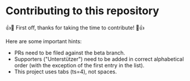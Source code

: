 # Contributing to this repository

:+1::tada: First off, thanks for taking the time to contribute! :tada::+1:

Here are some important hints:

* PRs need to be filed against the beta branch.
* Supporters ("Unterstützer") need to be added in correct alphabetical order (with the exception of the first entry in the list).
* This project uses tabs (ts=4), not spaces.
